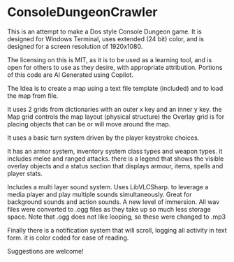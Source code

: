 # ConsoleDungeonCrawler


This is an attempt to make a Dos style Console Dungeon game.  It is designed for Windows Terminal, uses extended (24 bit) color, and is designed for a screen resolution of 1920x1080.

The licensing on this is MIT, as it is to be used as a learning tool, and is open for others to use as they desire, with appropriate attribution.  Portions of this code are AI Generated using Copilot.

The Idea is to create a map using a text file template (included) and to load the map from file.

It uses 2 grids from dictionaries with an outer x key and an inner y key.  the Map grid controls the map layout (physical structure)  the Overlay grid is for placing objects that can be or will move around the map.

It uses a basic turn system driven by the player keystroke choices.

It has an armor system, inventory system class types and weapon types.  it includes melee and ranged attacks.  there is a legend that shows the visible overlay objects and a status section that displays armour, items, spells and player stats.

Includes a multi layer sound system.  Uses LibVLCSharp. to leverage a media player and play multiple sounds simultaneously.  Great for background sounds and action sounds.  A new level of immersion.
All wav files were converted to .ogg files as they take up so much less storage space. Note that .ogg does not like looping, so these were changed to .mp3

Finally there is a notification system that will scroll, logging all activity in text form.  it is color coded for ease of reading.

Suggestions are welcome!
